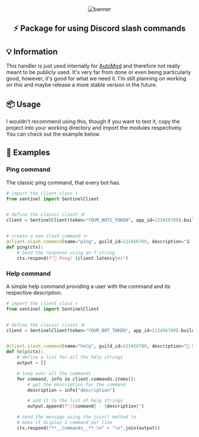 <p align="center">
    <img src="https://miro.medium.com/max/4000/1*yheNL5Q0ZoZPtnKvLKj4zQ.png" alt="banner"/>
    <h2 align="center">⚡️ Package for using Discord slash commands</h2>
</p>

## 💡 Information
This handler is just used internally for [AutoMod](https://github.com/TeamAutoMod/AutoMod) 
and therefore not really meant to be publicly used. It's very far from done or even
being particularly good, however, it's good for what we need it. I'm still planning on 
working on this and maybe release a more stable version in the future.

## 📦 Usage
I wouldn't recommend using this, though if you want to test it, copy the project
into your working directory and import the modules respectively. You can check out the example below.

## 📌 Examples
### Ping command
The classic ping command, that every bot has.
```py
# import the client class ⬆️
from sentinel import SentinelClient


# define the classic client ⚙️
client = SentinelClient(token="YOUR_BOTS_TOKEN", app_id=123456789).build()


# create a new slash command ✏️
@client.slash_command(name="ping", guild_id=123456789, description="⏳ Shows the bot's latency")
def ping(ctx):
    # Send the response using an f-string
    ctx.respond(f"🏓 Pong! {client.latency}ms")
```

### Help command
A simple help command providing a user with the command and
its respective description.
```py
# import the client class ⬆️
from sentinel import SentinelClient


# define the classic client ⚙️
client = SentinelClient(token="YOUR_BOT_TOKEN", app_id=123456789).build()


@client.slash_command(name="help", guild_id=123456789, description="📌 Shows a list of all commands")
def help(ctx):
    # define a list for all the help strings
    output = []

    # loop over all the commands
    for command, info in client.commands.items():
        # get the description for the command
        description = info["description"]

        # add it to the list of help strings
        output.append(f"/{command} - {description}")

    # send the message using the join() method to 
    # make it display 1 command per line
    ctx.respond("**__Commands__** \n" + "\n".join(output))
```